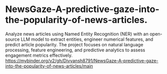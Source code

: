 # NewsGaze-A-predictive-gaze-into-the-popularity-of-news-articles.
Analyze news articles using Named Entity Recognition (NER) with an open-source LLM model to extract entities, engineer numerical features, and predict article popularity. The project focuses on natural language processing, feature engineering, and predictive analytics to assess engagement metrics effectively.
 https://mybinder.org/v2/gh/Divyansh8791/NewsGaze-A-predictive-gaze-into-the-popularity-of-news-articles/main
